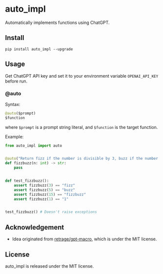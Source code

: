 # auto_impl

Automatically implements functions using ChatGPT.

## Install

    pip install auto_impl --upgrade

## Usage

Get ChatGPT API key and set it to your environment variable `OPENAI_API_KEY` before run.

### @auto

Syntax:

```python
@auto($prompt)
$function
```

where `$prompt` is a prompt string literal, and `$function` is the target function.

Example:

```python
from auto_impl import auto


@auto("Return fizz if the number is divisible by 3, buzz if the number is divisible by 5, and fizzbuzz if the number is divisible by both 3 and 5.")
def fizzbuzz(n: int) -> str:
    pass


def test_fizzbuzz():
    assert fizzbuzz(3) == "fizz"
    assert fizzbuzz(5) == "buzz"
    assert fizzbuzz(15) == "fizzbuzz"
    assert fizzbuzz(1) == "1"


test_fizzbuzz() # Doesn't raise exceptions
```

## Acknowledgement

- Idea originated from [retrage/gpt-macro](https://github.com/retrage/gpt-macro), which is under the MIT license.

## License

auto_impl is released under the MIT license.
